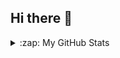 ## Hi there 👋

<!--
**JoniFB03/JoniFB03** is a ✨ _special_ ✨ repository because its `README.md` (this file) appears on your GitHub profile.

Here are some ideas to get you started:

- 🔭 I’m currently working on ...
- 🌱 I’m currently learning ...
- 👯 I’m looking to collaborate on ...
- 🤔 I’m looking for help with ...
- 💬 Ask me about ...
- 📫 How to reach me: ...
- 😄 Pronouns: ...
- ⚡ Fun fact: ...
-->

<details>
  <summary>:zap: My GitHub Stats</summary>

  <img align="left" height="180" alt="GitHub Stats" src="https://github-readme-stats-joao-botas-projects.vercel.app/api?username=JoniFB03&show_icons=true&hide_border=false&title_color=ff652f&icon_color=FFE400&bg_color=09131B&text_color=ffffff&border_color=0c1a25" />
  <img src="https://github-readme-stats.vercel.app/api/top-langs?username=JoniFB03&locale=en&hide_title=false&layout=compact&card_width=320&langs_count=5&theme=gotham&hide_border=false" height="180" alt="languages graph"  />

</details>

<!--START_SECTION:activity-->

